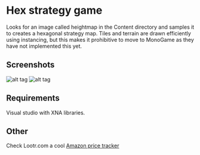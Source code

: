 Hex strategy game
==============

Looks for an image called heightmap in the Content directory and samples it to creates a hexagonal strategy map. Tiles and terrain are drawn efficiently using instancing, but this makes it prohibitive to move to MonoGame as they have not implemented this yet.

Screenshots
--------------
![alt tag](http://i.imgur.com/LVeJT57.png)
![alt tag](http://i.imgur.com/QSuk48X.png)

Requirements
--------------
Visual studio with XNA libraries.

Other
---
Check Lootr.com a cool [Amazon price tracker](http://www.lootr.com)
